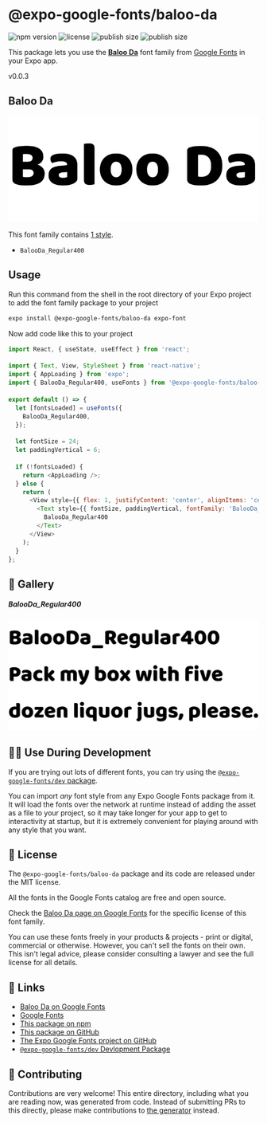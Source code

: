 # @expo-google-fonts/baloo-da

![npm version](https://flat.badgen.net/npm/v/@expo-google-fonts/baloo-da)
![license](https://flat.badgen.net/github/license/expo/google-fonts)
![publish size](https://flat.badgen.net/packagephobia/install/@expo-google-fonts/baloo-da)
![publish size](https://flat.badgen.net/packagephobia/publish/@expo-google-fonts/baloo-da)

This package lets you use the [**Baloo Da**](https://fonts.google.com/specimen/Baloo+Da) font family from [Google Fonts](https://fonts.google.com/) in your Expo app.

v0.0.3

## Baloo Da

![Baloo Da](./font-family.png)

This font family contains [1 style](#-gallery).

- `BalooDa_Regular400`

## Usage

Run this command from the shell in the root directory of your Expo project to add the font family package to your project
```sh
expo install @expo-google-fonts/baloo-da expo-font
```

Now add code like this to your project
```js
import React, { useState, useEffect } from 'react';

import { Text, View, StyleSheet } from 'react-native';
import { AppLoading } from 'expo';
import { BalooDa_Regular400, useFonts } from '@expo-google-fonts/baloo-da';

export default () => {
  let [fontsLoaded] = useFonts({
    BalooDa_Regular400,
  });

  let fontSize = 24;
  let paddingVertical = 6;

  if (!fontsLoaded) {
    return <AppLoading />;
  } else {
    return (
      <View style={{ flex: 1, justifyContent: 'center', alignItems: 'center' }}>
        <Text style={{ fontSize, paddingVertical, fontFamily: 'BalooDa_Regular400' }}>
          BalooDa_Regular400
        </Text>
      </View>
    );
  }
};

```

## 🔡 Gallery

##### BalooDa_Regular400
![BalooDa_Regular400](./88a331b2ae3e4db09605af2b1076b22c3734e2ecfd1b4ef1f4ca57446672e6cf.ttf.png)


## 👩‍💻 Use During Development

If you are trying out lots of different fonts, you can try using the [`@expo-google-fonts/dev` package](https://github.com/expo/google-fonts/tree/master/font-packages/dev#readme).

You can import *any* font style from any Expo Google Fonts package from it. It will load the fonts
over the network at runtime instead of adding the asset as a file to your project, so it may take longer
for your app to get to interactivity at startup, but it is extremely convenient
for playing around with any style that you want.

## 📖 License

The `@expo-google-fonts/baloo-da` package and its code are released under the MIT license.

All the fonts in the Google Fonts catalog are free and open source.

Check the [Baloo Da page on Google Fonts](https://fonts.google.com/specimen/Baloo+Da) for the specific license of this font family.

You can use these fonts freely in your products & projects - print or digital, commercial or otherwise. However, you can't sell the fonts on their own. This isn't legal advice, please consider consulting a lawyer and see the full license for all details.

## 🔗 Links

- [Baloo Da on Google Fonts](https://fonts.google.com/specimen/Baloo+Da)
- [Google Fonts](https://fonts.google.com/)
- [This package on npm](https://www.npmjs.com/package/@expo-google-fonts/baloo-da)
- [This package on GitHub](https://github.com/expo/google-fonts/tree/master/font-packages/baloo-da)
- [The Expo Google Fonts project on GitHub](https://github.com/expo/google-fonts)
- [`@expo-google-fonts/dev` Devlopment Package](https://github.com/expo/google-fonts/tree/master/font-packages/dev)


## 🤝 Contributing

Contributions are very welcome! This entire directory, including what you are reading now, was generated from code. Instead of submitting PRs to this directly, please make contributions to [the generator](https://github.com/expo/google-fonts/tree/master/packages/generator) instead.
